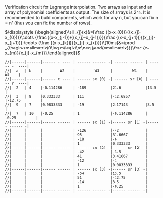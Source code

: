 Verification circuit for Lagrange interpolation. Two arrays as input and an array of polynomial coefficients as output. The size of arrays is 2^n. It is recommended to build components, which work for any n, but you can fix n = n' (thus you can fix the number of rows).

$\displaystyle {\begin{aligned}\ell _{j}(x)&={\frac {(x-x_{0})}{(x_{j}-x_{0})}}\cdots {\frac {(x-x_{j-1})}{(x_{j}-x_{j-1})}}{\frac {(x-x_{j+1})}{(x_{j}-x_{j+1})}}\cdots {\frac {(x-x_{k})}{(x_{j}-x_{k})}}\\[10mu]&=\prod _{\begin{smallmatrix}0\leq m\leq k\\m\neq j\end{smallmatrix}}{\frac {x-x_{m}}{x_{j}-x_{m}}}.\end{aligned}}$

```
//|------|------|------ - ---- | ------ ------ -| ------ ------ | ------ -  ----|
//|  a   | b    |        W2    |         W3     |         W4    |         W5    |
//|------|------|------ c ---- | ------ sx [0] -| ------ sr [0] | ------ r  ----|
//|  2   | 4    |-0.114286     | -189           |21.6           |13.5           |
//|  3   | 8    |0.333333      | 111            |-12.6857       |-12.75         |
//|  9   | 7    |0.0833333     | -19            |2.17143        |3.5            |
//|  7   | 10   |-0.25         | 1              |-0.114286      | -0.25         |
//|------|------|------ ------ | ------ sx [1] -|------ sr [1] -|------ ------ -|
//|      |      |              | -126           |-42            |
//|      |      |              | 95             |31.6667        |
//|      |      |              | -18            |-6             |
//|      |      |              | 1              |0.333333       |
//|------|------|------ ------ | ------ sx [2] -|------ sr [2] -|
//|      |      |              | -42            |-3.5           |
//|      |      |              | 41             |3.41667        |
//|      |      |              | -12            |-1             |
//|      |      |              | 1              |0.0833333      |
//|------|------|------ ------ | ------ sx [3] -|------ sr [3] -|
//|      |      |              | -54            |13.5           |
//|      |      |              | 51             |-12.75         |
//|      |      |              | -14            |3.5            |
//|      |      |              | 1              |-0.25          |
//|------|------|------ ------ | ------ ------ -|------ ------ -|
```
